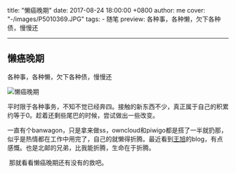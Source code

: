 title: "懒癌晚期"
date: 2017-08-24 18:00:00 +0800
author: me
cover: "-/images/P5010369.JPG"
tags:
    - 随笔
preview: 各种事，各种懒，欠下各种债，慢慢还

---

## 懒癌晚期

各种事，各种懒，欠下各种债，慢慢还

![懒癌晚期](-/images/P5010369.JPG)



​	平时限于各种事务，不知不觉已经奔四。接触的新东西不少，真正属于自己的积累约等于0。趁着还剩些尾巴的时候，尝试做出一些改变。

​	一直有个banwagon，只是拿来做ss，owncloud和piwigo都是搭了一半就扔那，似乎是热情都在工作中用完了，自己的就懒得折腾。最近看到[王旭](wangxu.me)的blog，有点感慨。也是北邮的兄弟，比我能折腾，生命在于折腾。

​	那就看看懒癌晚期还有没有的救吧。


